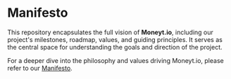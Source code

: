 # Manifesto

This repository encapsulates the full vision of **Moneyt.io**, including our project's milestones, roadmap, values, and guiding principles. It serves as the central space for understanding the goals and direction of the project.

For a deeper dive into the philosophy and values driving Moneyt.io, please refer to our [Manifesto](manifesto.md).
